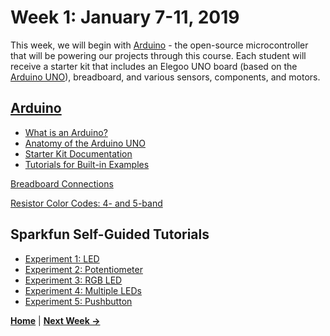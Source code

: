 # Week 1: January 7-11, 2019

This week, we will begin with [Arduino](https://www.arduino.cc/) - the open-source microcontroller that will be powering our projects through this course. Each student will receive a starter kit that includes an Elegoo UNO board (based on the [Arduino UNO](https://www.arduino.cc/en/Guide/ArduinoUno)), breadboard, and various sensors, components, and motors.

## [Arduino](https://www.arduino.cc/)
* [What is an Arduino?](https://learn.sparkfun.com/tutorials/what-is-an-arduino)
* [Anatomy of the Arduino UNO](https://raw.githubusercontent.com/jlaurentpdx/beginning-maker-tech/gh-pages/img/ELEGOO_outlinev1.png)
* [Starter Kit Documentation](https://drive.google.com/open?id=1dFretZhmzl1jESqOIuLNfyv2Ab68hk5N)
* [Tutorials for Built-in Examples](https://www.arduino.cc/en/Tutorial/BuiltInExamples)

[Breadboard Connections](http://brunswickhackerspace.com/wp-content/uploads/2016/10/breadboard.png)

[Resistor Color Codes: 4- and 5-band](https://www.build-electronic-circuits.com/wp-content/uploads/2016/07/resistor-color-codes.jpg)

## Sparkfun Self-Guided Tutorials
* [Experiment 1: LED](https://learn.sparkfun.com/tutorials/sik-experiment-guide-for-arduino---v32/experiment-1-blinking-an-led)
* [Experiment 2: Potentiometer](https://learn.sparkfun.com/tutorials/sik-experiment-guide-for-arduino---v32/experiment-2-reading-a-potentiometer)
* [Experiment 3: RGB LED](https://learn.sparkfun.com/tutorials/sik-experiment-guide-for-arduino---v32/experiment-3-driving-an-rgb-led)
* [Experiment 4: Multiple LEDs](https://learn.sparkfun.com/tutorials/sik-experiment-guide-for-arduino---v32/experiment-4-driving-multiple-leds)
* [Experiment 5: Pushbutton](https://learn.sparkfun.com/tutorials/sik-experiment-guide-for-arduino---v32/experiment-5-push-buttons)

**[Home](https://jlaurentpdx.github.io/beginning-maker-tech/)** | **[Next Week &rarr;](https://jlaurentpdx.github.io/beginning-maker-tech/week/2)**
